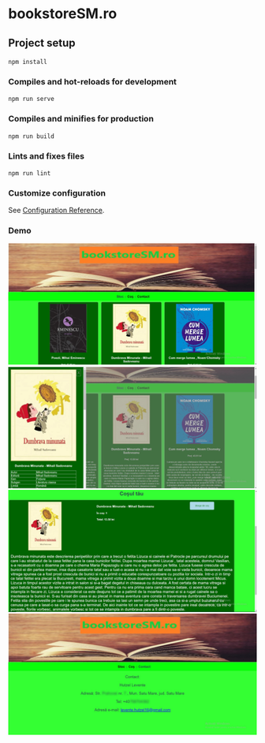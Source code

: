 # bookstoreSM.ro

## Project setup
```
npm install
```

### Compiles and hot-reloads for development
```
npm run serve
```

### Compiles and minifies for production
```
npm run build
```

### Lints and fixes files
```
npm run lint
```

### Customize configuration
See [Configuration Reference](https://cli.vuejs.org/config/).

### Demo
![Alt text](https://github.com/Hutzel-Levente-30021/td/blob/main/Proiect/shopping-cart/src/assets/screenshots/home.jpg)
![Alt text](https://github.com/Hutzel-Levente-30021/td/blob/main/Proiect/shopping-cart/src/assets/screenshots/home_drawer.jpg)
![Alt text](https://github.com/Hutzel-Levente-30021/td/blob/main/Proiect/shopping-cart/src/assets/screenshots/cart.jpg)
![Alt text](https://github.com/Hutzel-Levente-30021/td/blob/main/Proiect/shopping-cart/src/assets/screenshots/contact.jpg)

